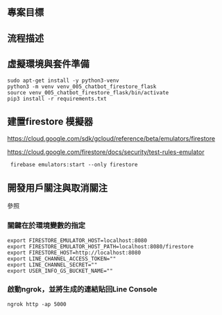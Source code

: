 ## 專案目標

## 流程描述

## 虛擬環境與套件準備

```
sudo apt-get install -y python3-venv
python3 -m venv venv_005_chatbot_firestore_flask
source venv_005_chatbot_firestore_flask/bin/activate
pip3 install -r requirements.txt
```

## 建置firestore 模擬器

https://cloud.google.com/sdk/gcloud/reference/beta/emulators/firestore

https://cloud.google.com/firestore/docs/security/test-rules-emulator

```
 firebase emulators:start --only firestore
```

## 開發用戶關注與取消關注

參照

### 關鍵在於環境變數的指定

```
export FIRESTORE_EMULATOR_HOST=localhost:8080
export FIRESTORE_EMULATOR_HOST_PATH=localhost:8080/firestore
export FIRESTORE_HOST=http://localhost:8080
export LINE_CHANNEL_ACCESS_TOKEN=""
export LINE_CHANNEL_SECRET=""
export USER_INFO_GS_BUCKET_NAME=""
```

### 啟動ngrok，並將生成的連結貼回Line Console

```
ngrok http -ap 5000
```

###

